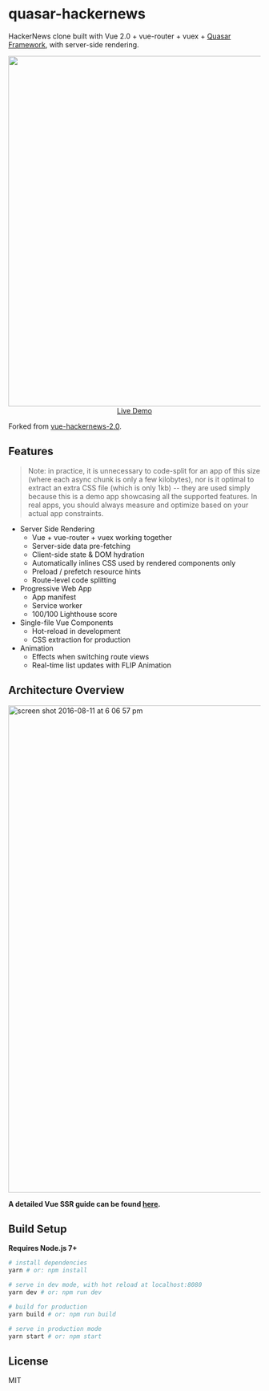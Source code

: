 # quasar-hackernews

HackerNews clone built with Vue 2.0 + vue-router + vuex + [Quasar Framework](https://quasar-framework.org), with server-side rendering.

<p align="center">
  <a href="https://quasar-hackernews.now.sh" target="_blank">
    <img src="https://cdn.rawgit.com/rstoenescu/quasar-hackernews/117d741a/quasar-hackernews-screenshot.png" width="700px">
    <br>
    Live Demo
  </a>
</p>

Forked from [vue-hackernews-2.0](https://github.com/quasarframework/quasar-hackernews).

## Features

> Note: in practice, it is unnecessary to code-split for an app of this size (where each async chunk is only a few kilobytes), nor is it optimal to extract an extra CSS file (which is only 1kb) -- they are used simply because this is a demo app showcasing all the supported features. In real apps, you should always measure and optimize based on your actual app constraints.

- Server Side Rendering
  - Vue + vue-router + vuex working together
  - Server-side data pre-fetching
  - Client-side state & DOM hydration
  - Automatically inlines CSS used by rendered components only
  - Preload / prefetch resource hints
  - Route-level code splitting
- Progressive Web App
  - App manifest
  - Service worker
  - 100/100 Lighthouse score
- Single-file Vue Components
  - Hot-reload in development
  - CSS extraction for production
- Animation
  - Effects when switching route views
  - Real-time list updates with FLIP Animation

## Architecture Overview

<img width="973" alt="screen shot 2016-08-11 at 6 06 57 pm" src="https://cloud.githubusercontent.com/assets/499550/17607895/786a415a-5fee-11e6-9c11-45a2cfdf085c.png">

**A detailed Vue SSR guide can be found [here](https://ssr.vuejs.org).**

## Build Setup

**Requires Node.js 7+**

``` bash
# install dependencies
yarn # or: npm install

# serve in dev mode, with hot reload at localhost:8080
yarn dev # or: npm run dev

# build for production
yarn build # or: npm run build

# serve in production mode
yarn start # or: npm start
```

## License

MIT
